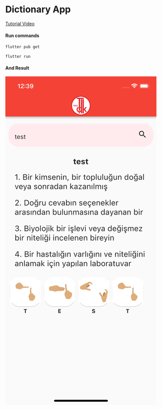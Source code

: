 # Dictionary App

[Tutorial Video](https://youtu.be/P2o3HU-ArvA)

#### Run commands

```shell
flutter pub get
```

```shell
flutter run
```

#### And Result

![Screenshot](dictionaryapp.png "Phone Screen")
